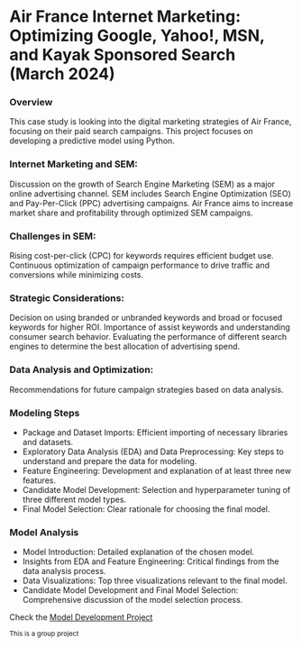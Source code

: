 # Air France Internet Marketing: Optimizing Google, Yahoo!, MSN, and Kayak Sponsored Search (March 2024)

### Overview
This case study is looking into the digital marketing strategies of Air France, focusing on their paid search campaigns. This project focuses on developing a predictive model using Python.

### Internet Marketing and SEM:
Discussion on the growth of Search Engine Marketing (SEM) as a major online advertising channel.
SEM includes Search Engine Optimization (SEO) and Pay-Per-Click (PPC) advertising campaigns.
Air France aims to increase market share and profitability through optimized SEM campaigns.

### Challenges in SEM:
Rising cost-per-click (CPC) for keywords requires efficient budget use.
Continuous optimization of campaign performance to drive traffic and conversions while minimizing costs.

### Strategic Considerations:
Decision on using branded or unbranded keywords and broad or focused keywords for higher ROI.
Importance of assist keywords and understanding consumer search behavior.
Evaluating the performance of different search engines to determine the best allocation of advertising spend.

### Data Analysis and Optimization:
Recommendations for future campaign strategies based on data analysis.



### Modeling Steps
- Package and Dataset Imports: Efficient importing of necessary libraries and datasets.
- Exploratory Data Analysis (EDA) and Data Preprocessing: Key steps to understand and prepare the data for modeling.
- Feature Engineering: Development and explanation of at least three new features.
- Candidate Model Development: Selection and hyperparameter tuning of three different model types.
- Final Model Selection: Clear rationale for choosing the final model.

### Model Analysis
- Model Introduction: Detailed explanation of the chosen model.
- Insights from EDA and Feature Engineering: Critical findings from the data analysis process.
- Data Visualizations: Top three visualizations relevant to the final model.
- Candidate Model Development and Final Model Selection: Comprehensive discussion of the model selection process.

Check the [Model Development Project](https://github.com/kbatin/kbworks.github.io/blob/main/https://github.com/kbatin/Air-France-SEM-campaigns)


<sub>This is a group project</sub>
